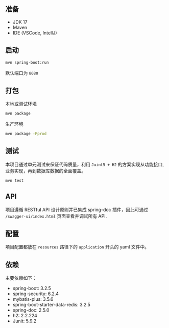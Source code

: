 ## 准备

- JDK 17
- Maven
- IDE (VSCode, IntellJ)

## 启动

```bash
mvn spring-boot:run
```

默认端口为 `8080`

## 打包

本地或测试环境
```bash
mvn package
```

生产环境
```bash
mvn package -Pprod
```

## 测试

本项目通过单元测试来保证代码质量，利用 `Juint5 + H2` 的方案实现从功能接口, 业务实现，再到数据库数据的全面覆盖。
```bash
mvn test
```

## API 

项目遵循 RESTful API 设计原则并已集成 spring-doc 插件，因此可通过 `/swagger-ui/index.html` 页面查看并调试所有 API.

## 配置

项目配置都放在 `resources` 路径下的 `application` 开头的 yaml 文件中。

## 依赖

主要依赖如下：
- spring-boot: 3.2.5
- spring-security: 6.2.4
- mybatis-plus: 3.5.6
- spring-boot-starter-data-redis: 3.2.5
- spring-doc: 2.5.0
- h2: 2.2.224
- Junit: 5.9.2


   
